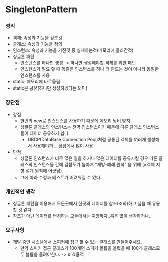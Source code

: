 # SingletonPattern 

### 정리
* 객체: 속성과 기능을 갖춘것  
* 클래스: 속성과 기능을 정의  
* 인스턴스: 속성과 기능을 가진것 중 실제하는것(메모리에 올라간것)  
* 싱글톤 패턴
  + 인스턴스를 하나만 생성 -> 하나만 생성해야할 객체를 위한 패턴
  + 인스턴스가 필요 할 때 똑같은 인스턴스를 하나 더 만드는 것이 아니라 동일한 인스턴스를 사용
* static: 메모리에 바로올림
* static은 공유(하나만 생성하겠다는 의미)

### 장단점
* 장점
  + 한번의 new로 인스턴스를 사용하기 때문에 메모리 낭비 방지
  + 싱글톤 클래스의 인스턴스는 전역 인스턴스이기 때문에 다른 클래스 인스턴스들이 데이터 공유하기 쉽다.
    - DBCP(DataBase Connection Pool)처럼 공통된 객체를 여러개 생성해서 사용해야하는 상황에서 많이 사용
* 단점
  + 싱글톤 인스턴스가 너무 많은 일을 하거나 많은 데이터를 공유시킬 경우 다른 클래스의 인스턴스들 간에 결합도가 높아져 "개방-폐쇄 원칙" 을 위배 (=객체     지향 설계 원칙에 어긋남)
  + 그에 따라 수정과 테스트가 어려워질 수 있다.

### 개인적인 생각
* 싱글톤 패턴을 이용해서 모든곳에서 한곳의 데이터를 참조(조회)하고 싶을 때 유용할 것 같다.
* 참조가 아닌 데이터를 변경하는 모듈에서는 지양하자..혹은 많이 생각하거나..

### 요구사항
* 개발 중인 시스템에서 스피커에 접근 할 수 있는 클래스를 만들어주세요.  
  + 만약 스피커 접근 클래스가 100개면 스피커 볼륨을 올렸을 때 100개 클래스모두 볼륨을 올려야한다. -> 비효율적
